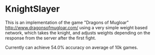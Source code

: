 # KnightSlayer

This is an implementation of the game "Dragons of Mugloar" http://www.dragonsofmugloar.com/ using a very simple weight based network, which takes the knight, and adjusts weights depending on the response from the server after the first fight.

Currently can achieve 54.0% accuracy on average of 10k games.
